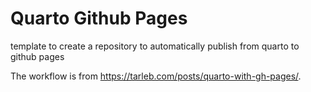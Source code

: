 # Quarto Github Pages

template to create a repository to automatically publish from quarto to github pages

The workflow is from https://tarleb.com/posts/quarto-with-gh-pages/.